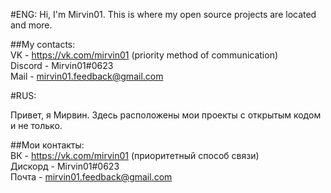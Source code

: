 #ENG:
Hi, I'm Mirvin01. This is where my open source projects are located and more.

##My contacts:<br/>
VK - https://vk.com/mirvin01 (priority method of communication)<br/>
Discord - Mirvin01#0623<br/>
Mail - mirvin01.feedback@gmail.com<br/>


#RUS:

Привет, я Мирвин. Здесь расположены мои проекты с открытым кодом и не только. 

##Мои контакты:<br/>
ВК - https://vk.com/mirvin01 (приоритетный способ связи)<br/>
Дискорд - Mirvin01#0623<br/>
Почта - mirvin01.feedback@gmail.com
